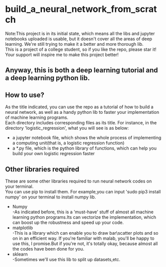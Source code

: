 build_a_neural_network_from_scratch
================
Note:This project is in its initial state, which means all the libs and jupyter notebooks uploaded is usable, but it doesn't cover all the areas of deep learning. We're still trying to make it a better and more thorough lib.  
This is a project of a college student, so if you like the repo, please star it!   
Your support will inspire me to make this project better!

Anyway, this is both a deep learning tutorial and a deep learning python lib.  
-------

## How to use?
As the title indicated, you can use the repo as a tutorial of how to build a neural network, as well as a handy python lib to faster your implementation of machine learning programs.    
Each directory includes corresponding files as its title. For instance, in the directory 'logistic_regression', what you will see is as below:  
* a jupyter notebook file, which shows the whole process of implementing a computing unit(that is, a logistic regression function)
* a *.py file, which is the python library of functions, which can help you build your own logistic regression faster

## Other libraries required
These are some other libraries required to run neural network codes on your terminal.  
You can use pip to install them. For example,you can input 'sudo pip3 install numpy' on your terminal to install numpy lib.  
* Numpy  
-As indicated before, this is a 'must-have' stuff of almost all machine learning python programs.Its can vectorize the implementation, which can boost up the robustness and speed up your code.
* matplotlib  
-This is a library which can enable you to draw bar\scatter plots and so on in an efficient way. If you're familiar with malab, you'll be happy to use this, I promise.But if you're not, it's totally okay, because almost all the codes have been done for you.
* sklearn  
-Sometimes we'll use this lib to split up datasets,etc.
